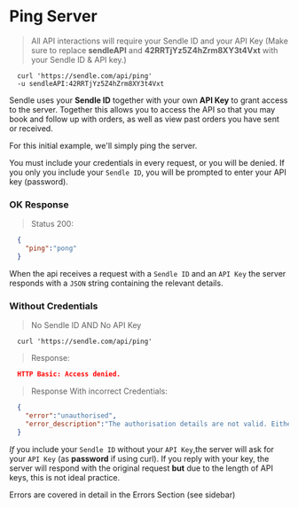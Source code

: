 # Ping Server

> All API interactions will require your Sendle ID and your API Key (Make sure to replace **sendleAPI** and **42RRTjYz5Z4hZrm8XY3t4Vxt** with your Sendle ID & API key.)

```shell
  curl 'https://sendle.com/api/ping'
  -u sendleAPI:42RRTjYz5Z4hZrm8XY3t4Vxt
```

Sendle uses your **Sendle ID** together with your own **API Key** to grant access to the server. Together this allows you to access the API so that you may book and follow up with orders, as well as view past orders you have sent or received.

For this initial example, we'll simply ping the server.

You must include your credentials in every request, or you will be denied. If you only you include your `Sendle ID`, you will be prompted to enter your API key (password).

### OK Response

> Status 200:

```json
  {
    "ping":"pong"
  }
```

When the api receives a request with a `Sendle ID` and an `API Key` the server responds with a `JSON` string containing the relevant details.

### Without Credentials
> No Sendle ID AND No API Key

```shell
  curl 'https://sendle.com/api/ping'
```

> Response:

```json
  HTTP Basic: Access denied.
```

> Response With incorrect Credentials:

```json
  {
    "error":"unauthorised",
    "error_description":"The authorisation details are not valid. Either the Sendle ID or API key are incorrect."
  }
```

*If* you include your `Sendle ID` without your `API Key`,the server will ask for your `API Key` (as **password** if using curl). If you reply with your key, the server will respond with the original request **but** due to the length of API keys, this is not ideal practice.

<aside class='warning'>Errors are covered in detail in the Errors Section (see sidebar)</aside>